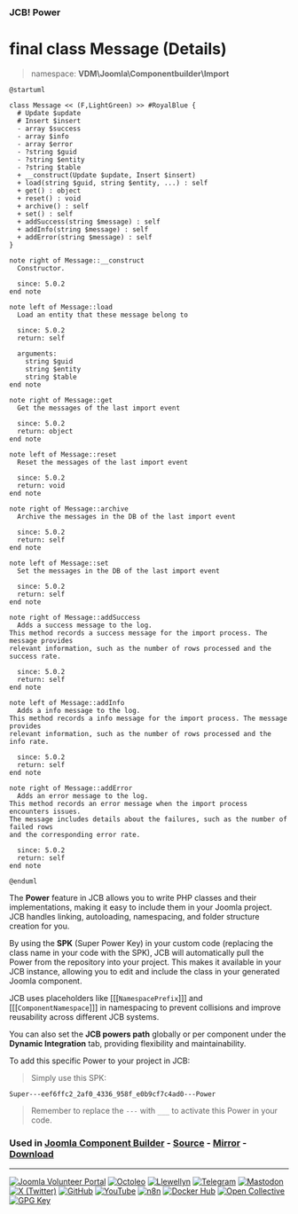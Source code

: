 ### JCB! Power
# final class Message (Details)
> namespace: **VDM\Joomla\Componentbuilder\Import**

```uml
@startuml

class Message << (F,LightGreen) >> #RoyalBlue {
  # Update $update
  # Insert $insert
  - array $success
  - array $info
  - array $error
  - ?string $guid
  - ?string $entity
  - ?string $table
  + __construct(Update $update, Insert $insert)
  + load(string $guid, string $entity, ...) : self
  + get() : object
  + reset() : void
  + archive() : self
  + set() : self
  + addSuccess(string $message) : self
  + addInfo(string $message) : self
  + addError(string $message) : self
}

note right of Message::__construct
  Constructor.

  since: 5.0.2
end note

note left of Message::load
  Load an entity that these message belong to

  since: 5.0.2
  return: self
  
  arguments:
    string $guid
    string $entity
    string $table
end note

note right of Message::get
  Get the messages of the last import event

  since: 5.0.2
  return: object
end note

note left of Message::reset
  Reset the messages of the last import event

  since: 5.0.2
  return: void
end note

note right of Message::archive
  Archive the messages in the DB of the last import event

  since: 5.0.2
  return: self
end note

note left of Message::set
  Set the messages in the DB of the last import event

  since: 5.0.2
  return: self
end note

note right of Message::addSuccess
  Adds a success message to the log.
This method records a success message for the import process. The message provides
relevant information, such as the number of rows processed and the success rate.

  since: 5.0.2
  return: self
end note

note left of Message::addInfo
  Adds a info message to the log.
This method records a info message for the import process. The message provides
relevant information, such as the number of rows processed and the info rate.

  since: 5.0.2
  return: self
end note

note right of Message::addError
  Adds an error message to the log.
This method records an error message when the import process encounters issues.
The message includes details about the failures, such as the number of failed rows
and the corresponding error rate.

  since: 5.0.2
  return: self
end note

@enduml
```

The **Power** feature in JCB allows you to write PHP classes and their implementations,
making it easy to include them in your Joomla project. JCB handles linking, autoloading,
namespacing, and folder structure creation for you.

By using the **SPK** (Super Power Key) in your custom code (replacing the class name
in your code with the SPK), JCB will automatically pull the Power from the repository
into your project. This makes it available in your JCB instance, allowing you to edit
and include the class in your generated Joomla component.

JCB uses placeholders like [[[`NamespacePrefix`]]] and [[[`ComponentNamespace`]]] in
namespacing to prevent collisions and improve reusability across different JCB systems.

You can also set the **JCB powers path** globally or per component under the
**Dynamic Integration** tab, providing flexibility and maintainability.

To add this specific Power to your project in JCB:

> Simply use this SPK:
```
Super---eef6ffc2_2af0_4336_958f_e0b9cf7c4ad0---Power
```
> Remember to replace the `---` with `___` to activate this Power in your code.

### Used in [Joomla Component Builder](https://www.joomlacomponentbuilder.com) - [Source](https://git.vdm.dev/joomla/Component-Builder) - [Mirror](https://github.com/vdm-io/Joomla-Component-Builder) - [Download](https://git.vdm.dev/joomla/pkg-component-builder/releases)

---
[![Joomla Volunteer Portal](https://img.shields.io/badge/-Joomla-gold?logo=joomla)](https://volunteers.joomla.org/joomlers/1396-llewellyn-van-der-merwe "Join Llewellyn on the Joomla Volunteer Portal: Shaping the Future Together!") [![Octoleo](https://img.shields.io/badge/-Octoleo-black?logo=linux)](https://git.vdm.dev/octoleo "--quiet") [![Llewellyn](https://img.shields.io/badge/-Llewellyn-ffffff?logo=gitea)](https://git.vdm.dev/Llewellyn "Collaborate and Innovate with Llewellyn on Git: Building a Better Code Future!") [![Telegram](https://img.shields.io/badge/-Telegram-blue?logo=telegram)](https://t.me/Joomla_component_builder "Join Llewellyn and the Community on Telegram: Building Joomla Components Together!") [![Mastodon](https://img.shields.io/badge/-Mastodon-9e9eec?logo=mastodon)](https://joomla.social/@llewellyn "Connect and Engage with Llewellyn on Joomla Social: Empowering Communities, One Post at a Time!") [![X (Twitter)](https://img.shields.io/badge/-X-black?logo=x)](https://x.com/llewellynvdm "Join the Conversation with Llewellyn on X: Where Ideas Take Flight!") [![GitHub](https://img.shields.io/badge/-GitHub-181717?logo=github)](https://github.com/Llewellynvdm "Build, Innovate, and Thrive with Llewellyn on GitHub: Turning Ideas into Impact!") [![YouTube](https://img.shields.io/badge/-YouTube-ff0000?logo=youtube)](https://www.youtube.com/@OctoYou "Explore, Learn, and Create with Llewellyn on YouTube: Your Gateway to Inspiration!") [![n8n](https://img.shields.io/badge/-n8n-black?logo=n8n)](https://n8n.io/creators/octoleo "Effortless Automation and Impactful Workflows with Llewellyn on n8n!") [![Docker Hub](https://img.shields.io/badge/-Docker-grey?logo=docker)](https://hub.docker.com/u/llewellyn "Llewellyn on Docker: Containerize Your Creativity!") [![Open Collective](https://img.shields.io/badge/-Donate-green?logo=opencollective)](https://opencollective.com/joomla-component-builder "Donate towards JCB: Help Llewellyn financially so he can continue developing this great tool!") [![GPG Key](https://img.shields.io/badge/-GPG-blue?logo=gnupg)](https://git.vdm.dev/Llewellyn/gpg "Unlock Trust and Security with Llewellyn's GPG Key: Your Gateway to Verified Connections!")